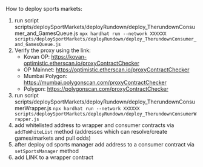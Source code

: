 How to deploy sports markets:

1. run script scripts/deploySportMarkets/deployRundown/deploy_TherundownConsumer_and_GamesQueue.js
   `npx hardhat run --network XXXXXX scripts/deploySportMarkets/deployRundown/deploy_TherundownConsumer_and_GamesQueue.js`
2. Verify the proxy using the link:
   - Kovan OP: https://kovan-optimistic.etherscan.io/proxyContractChecker
   - OP Mainnet: https://optimistic.etherscan.io/proxyContractChecker
   - Mumbai Polygon: https://mumbai.polygonscan.com/proxyContractChecker
   - Polygon: https://polygonscan.com/proxyContractChecker
3. run script scripts/deploySportMarkets/deployRundown/deploy_TherundownConsumerWrapper.js
   `npx hardhat run --network XXXXXX scripts/deploySportMarkets/deployRundown/deploy_TherundownConsumerWrapper.js`
4. add whitelisted address to wrapper and consumer contracts via `addToWhiteList` method (addresses which can resolve/create games/markets and pull odds)
5. after deploy od sports manager add address to a consumer contract via `setSportsManager` method
6. add LINK to a wrapper contract
